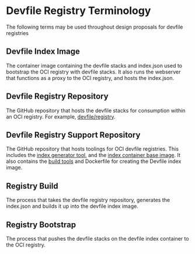 # Devfile Registry Terminology

The following terms may be used throughout design proposals for devfile registries

## Devfile Index Image

The container image containing the devfile stacks and index.json used to bootstrap the OCI registry with devfile stacks. It also runs the webserver that functions as a proxy to the OCI registry, and hosts the index.json.

## Devfile Registry Repository 

The GitHub repository that hosts the devfile stacks for consumption within an OCI registry. For example, [devfile/registry](https://github.com/devfile/registry).

## Devfile Registry Support Repository 

The GitHub repository that hosts toolings for OCI devfile registries. This includes the [index generator tool](https://github.com/johnmcollier/registry-support/tree/master/index/generator), and the [index container base image](https://github.com/johnmcollier/registry-support/tree/master/index/server). It also contains the [build tools](https://github.com/johnmcollier/registry-support/tree/master/build-tools) and Dockerfile for creating the Devfile index image.

## Registry Build 

The process that takes the devfile registry repository, generates the index.json and builds it up into the devfile index image.

## Registry Bootstrap

The process that pushes the devfile stacks on the devfile index container to the OCI registry.
